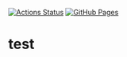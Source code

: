 [![Actions Status](https://github.com/zawa-tin/test/workflows/verify/badge.svg)](https://github.com/zawa-tin/test/actions) 
[![GitHub Pages](https://img.shields.io/static/v1?label=GitHub+Pages&message=+&color=brightgreen&logo=github)](https://zawa-tin.github.io/test/) 
# test
